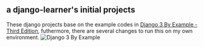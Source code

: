## a django-learner's initial projects
These django projects base on the example codes in [Django 3 By Example - Third Edition](https://github.com/PacktPublishing/Django-3-by-Example), futhermore, there are several changes to run this on my own environment.
![Django 3 By Example](https://static.packt-cdn.com/products/9781838981952/cover/smaller)

